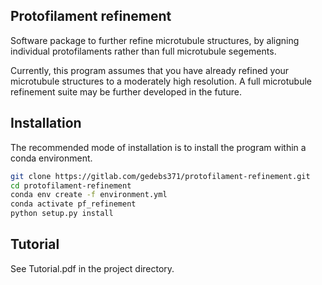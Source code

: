 ## Protofilament refinement

Software package to further refine microtubule structures, by aligning individual protofilaments rather than full microtubule segements.

Currently, this program assumes that you have already refined your microtubule structures to a moderately high resolution. A full microtubule refinement suite may be further developed in the future.

## Installation

The recommended mode of installation is to install the program within a conda environment.

```bash
git clone https://gitlab.com/gedebs371/protofilament-refinement.git
cd protofilament-refinement
conda env create -f environment.yml
conda activate pf_refinement
python setup.py install
```

## Tutorial

See Tutorial.pdf in the project directory.
